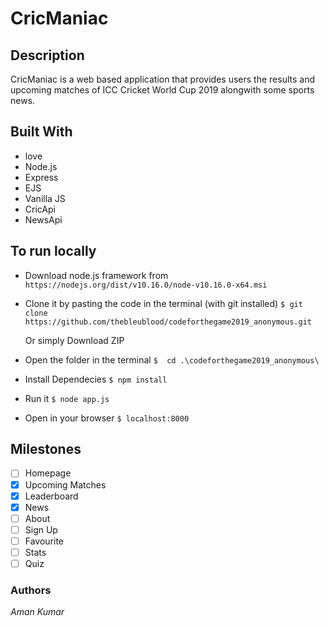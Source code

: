 # CricManiac

## Description
CricManiac is a web based application that provides users the results and upcoming matches of ICC Cricket World Cup 2019 alongwith
some sports news.

## Built With

- love
- Node.js
- Express
- EJS
- Vanilla JS
- CricApi
- NewsApi

## To run locally
- Download node.js framework from
    ``` https://nodejs.org/dist/v10.16.0/node-v10.16.0-x64.msi ```
- Clone it by pasting the code in the terminal (with git installed)
    ```$ git clone https://github.com/thebleublood/codeforthegame2019_anonymous.git ```

    Or simply Download ZIP 

- Open the folder in the terminal
    ```$  cd .\codeforthegame2019_anonymous\ ```
- Install Dependecies
    ```$ npm install ```
- Run it
    ```$ node app.js ```
- Open in your browser
    ```$ localhost:8000 ``` 

## Milestones

- [ ] Homepage
- [x] Upcoming Matches
- [x] Leaderboard	
- [x] News
- [ ] About
- [ ] Sign Up
- [ ] Favourite
- [ ] Stats
- [ ] Quiz

### Authors
_Aman Kumar_
